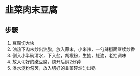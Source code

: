 # 韭菜肉末豆腐

## 步骤
1. 豆腐切大块
2. 油热下肉末炒出油脂，放入蒜末，小米辣，一勺辣椒面继续炒香
3. 倒入小半碗清水，下入盐，胡椒粉，生抽，蚝油，老抽调味
4. 放入切好的嫩豆腐，烧开后焖2分钟
5. 淋水淀粉勾芡，放入切好的韭菜碎炒匀出锅
